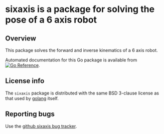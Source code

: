 # sixaxis is a package for solving the pose of a 6 axis robot

## Overview

This package solves the forward and inverse kinematics of a 6 axis
robot.

Automated documentation for this Go package is available from [![Go
Reference](https://pkg.go.dev/badge/zappem.net/pub/kinematics/sixaxis.svg)](https://pkg.go.dev/zappem.net/pub/kinematics/sixaxis).

## License info

The `sixaxis` package is distributed with the same BSD 3-clause license
as that used by [golang](https://golang.org/LICENSE) itself.

## Reporting bugs

Use the [github sixaxis bug
tracker](https://github.com/tinkerator/sixaxis/issues).
